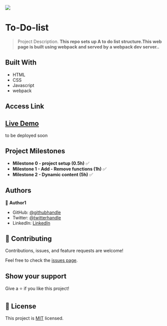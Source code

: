 ![](https://img.shields.io/badge/Microverse-blueviolet)

# To-Do-list

> Project Description.
> **This repo sets up A to do list structure.This web page is built using webpack and served by a webpack dev server..**

## Built With

- HTML
- CSS
- Javascript
- webpack

## Access Link
## [Live Demo](https://nyame-wolf.github.io/To-Do-list/)


to be deployed soon

## Project Milestones
- **Milestone 0 - project setup (0.5h)** ✅
- **Milestone 1 - Add - Remove functions (1h)** ✅
- **Milestone 2 - Dynamic content (5h)** ✅

## Authors

👤 **Author1**

- GitHub: [@githubhandle](https://github.com/Nyame-Wolf/)
- Twitter: [@twitterhandle](https://twitter.com/Mumenyam)
- LinkedIn: [LinkedIn](https://www.linkedin.com/in/mumenya-nyamu-web-designer-data-enthusiast/)

## 🤝 Contributing

Contributions, issues, and feature requests are welcome!

Feel free to check the [issues page](../../issues/).

## Show your support

Give a ⭐️ if you like this project!

## 📝 License

This project is [MIT](./MIT.md) licensed.
